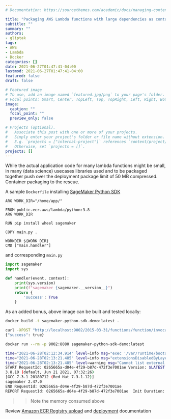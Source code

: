 ```yaml
---
# Documentation: https://sourcethemes.com/academic/docs/managing-content/

title: "Packaging AWS Lambda functions with large dependencies as containers"
subtitle: ""
summary: ""
authors:
- gliptak
tags:
- AWS
- Lambda
- Docker
categories: []
date: 2021-06-27T01:47:41-04:00
lastmod: 2021-06-27T01:47:41-04:00
featured: false
draft: false

# Featured image
# To use, add an image named `featured.jpg/png` to your page's folder.
# Focal points: Smart, Center, TopLeft, Top, TopRight, Left, Right, BottomLeft, Bottom, BottomRight.
image:
  caption: ""
  focal_point: ""
  preview_only: false

# Projects (optional).
#   Associate this post with one or more of your projects.
#   Simply enter your project's folder or file name without extension.
#   E.g. `projects = ["internal-project"]` references `content/project/deep-learning/index.md`.
#   Otherwise, set `projects = []`.
projects: []
---
```


While the actual application code for many lambda functions might be small, in many (data science) usecases libraries used and to be packaged together push over the deployment package limit of 50 MB compressed. Container packaging to the rescue.

A sample `Dockerfile` installing [SageMaker Python SDK](https://github.com/aws/sagemaker-python-sdk)

```
ARG WORK_DIR="/home/app/"

FROM public.ecr.aws/lambda/python:3.8
ARG WORK_DIR

RUN pip install wheel sagemaker

COPY main.py .

WORKDIR ${WORK_DIR}
CMD ["main.handler"]
```

and corresponding `main.py`

```python
import sagemaker
import sys

def handler(event, context):
    print(sys.version)
    print(f"sagemaker {sagemaker.__version__}")
    return {
        'success': True
    }
```

As an added bonus, above image can be built and tested locally:

```bash
docker build -t sagemaker-python-sdk-demo:latest .
```

```bash
curl -XPOST "http://localhost:9002/2015-03-31/functions/function/invocations" -d '{}'
{"success": true}
```

```bash
docker run --rm -p 9002:8080 sagemaker-python-sdk-demo:latest

time="2021-06-28T02:12:34.914" level=info msg="exec '/var/runtime/bootstrap' (cwd=/home/app, handler=)"
time="2021-06-28T02:13:21.485" level=info msg="extensionsDisabledByLayer(/opt/disable-extensions-jwigqn8j) -> stat /opt/disable-extensions-jwigqn8j: no such file or directory"
time="2021-06-28T02:13:21.485" level=warning msg="Cannot list external agents" error="open /opt/extensions: no such file or directory"
START RequestId: 0265665a-d04e-4f29-b87d-472f3e7001ae Version: $LATEST
3.8.10 (default, Jun 21 2021, 07:32:26) 
[GCC 7.3.1 20180712 (Red Hat 7.3.1-12)]
sagemaker 2.47.0
END RequestId: 0265665a-d04e-4f29-b87d-472f3e7001ae
REPORT RequestId: 0265665a-d04e-4f29-b87d-472f3e7001ae	Init Duration: 0.45 ms	Duration: 1025.09 ms	Billed Duration: 1100 ms	Memory Size: 3008 MB	Max Memory Used: 3008 MB
```

>> Note the memory consumed above

Review [Amazon ECR Registry upload](https://docs.aws.amazon.com/lambda/latest/dg/images-create.html) and [deployment](https://docs.aws.amazon.com/lambda/latest/dg/configuration-images.html) documentation

